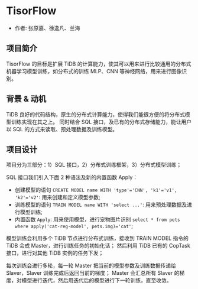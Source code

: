 # TisorFlow

+ 作者: 张原嘉、徐逸凡、兰海

## 项目简介
TisorFlow 的目标是扩展 TiDB 的计算能力，使其可以用来进行比较通用的分布式机器学习模型训练，如分布式的训练 MLP、CNN 等神经网络，用来进行图像识别。

## 背景 & 动机
TiDB 良好的代码结构，原生的分布式计算能力，使得我们能很方便的将分布式模型训练实现在其之上。
同时结合 SQL 接口，及已有的分布式存储能力，能让用户以 SQL 的方式来读取、预处理数据及训练模型。

## 项目设计
项目分为三部分：1）SQL 接口，2）分布式训练框架，3）分布式模型训练；

SQL 接口我们引入下面 2 种语法及新的内置函数 Apply：
+ 创建模型的语句 `CREATE MODEL name WITH 'type'='CNN', 'k1'='v1', 'k2'='v2'`: 用来创建和定义模型参数;
+ 训练模型的语句 `TRAIN MODEL name WITH 'select ...'`: 用来预处理数据及进行模型训练;
+ 内置函数 `Apply`: 用来使用模型，进行宠物图片识别 `select * from pets where apply('cat-reg-model', pets.img)='cat'`;

模型训练会利用多个 TiDB 节点进行分布式训练，接收到 TRAIN MODEL 指令的 TiDB 会成 Master，进行训练任务的初始化话；
然后利用 TiDB 已有的 CopTask 接口，进行对其他 TiDB 实例的任务下发；

每次训练会进行多轮，每一轮 Master 把当前的模型参数及训练数据传递给 Slaver，Slaver 训练完成后返回当前的梯度；
Master 会汇总所有 Slaver 的梯度，对模型进行迭代，然后用迭代后的模型进行下一轮训练，直至收敛。
